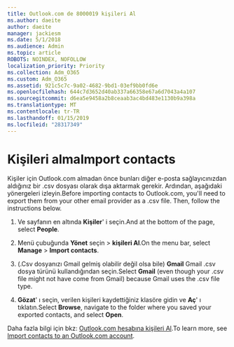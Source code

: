 ```yaml
---
title: Outlook.com de 8000019 kişileri Al
ms.author: daeite
author: daeite
manager: jackiesm
ms.date: 5/1/2018
ms.audience: Admin
ms.topic: article
ROBOTS: NOINDEX, NOFOLLOW
localization_priority: Priority
ms.collection: Adm_O365
ms.custom: Adm_O365
ms.assetid: 921c5c7c-9a02-4682-9bd1-03ef9bb0fd6e
ms.openlocfilehash: 644c7d3652d40ab337a66358e67a6d7043a4a107
ms.sourcegitcommit: d6ea5e9458a2b8ceaab3ac4bd483e1130b9a398a
ms.translationtype: MT
ms.contentlocale: tr-TR
ms.lasthandoff: 01/15/2019
ms.locfileid: "28317349"
---
```

# <a name="import-contacts"></a><span data-ttu-id="ced0c-102">Kişileri alma</span><span class="sxs-lookup"><span data-stu-id="ced0c-102">Import contacts</span></span>

<span data-ttu-id="ced0c-p101">Kişiler için Outlook.com almadan önce bunları diğer e-posta sağlayıcınızdan aldığınız bir .csv dosyası olarak dışa aktarmak gerekir. Ardından, aşağıdaki yönergeleri izleyin.</span><span class="sxs-lookup"><span data-stu-id="ced0c-p101">Before importing contacts to Outlook.com, you'll need to export them from your other email provider as a .csv file. Then, follow the instructions below.</span></span>
  
1. <span data-ttu-id="ced0c-105">Ve sayfanın en altında **Kişiler**' i seçin.</span><span class="sxs-lookup"><span data-stu-id="ced0c-105">And at the bottom of the page, select **People**.</span></span> 
    
2. <span data-ttu-id="ced0c-106">Menü çubuğunda **Yönet** seçin \> **kişileri Al**.</span><span class="sxs-lookup"><span data-stu-id="ced0c-106">On the menu bar, select **Manage** \> **Import contacts**.</span></span> 
    
3. <span data-ttu-id="ced0c-107">(.Csv dosyanızı Gmail gelmiş olabilir değil olsa bile) **Gmail** Gmail .csv dosya türünü kullandığından seçin.</span><span class="sxs-lookup"><span data-stu-id="ced0c-107">Select **Gmail** (even though your .csv file might not have come from Gmail) because Gmail uses the .csv file type.</span></span> 
    
4. <span data-ttu-id="ced0c-108">**Gözat**' ı seçin, verilen kişileri kaydettiğiniz klasöre gidin ve **Aç**' ı tıklatın.</span><span class="sxs-lookup"><span data-stu-id="ced0c-108">Select **Browse**, navigate to the folder where you saved your exported contacts, and select **Open**.</span></span> 
    
<span data-ttu-id="ced0c-109">Daha fazla bilgi için bkz: [Outlook.com hesabına kişileri Al](https://go.microsoft.com/fwlink/p/?linkid=873136).</span><span class="sxs-lookup"><span data-stu-id="ced0c-109">To learn more, see [Import contacts to an Outlook.com account](https://go.microsoft.com/fwlink/p/?linkid=873136).</span></span>
  

